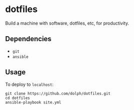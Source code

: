 # dotfiles

Build a machine with software, dotfiles, etc, for productivity.

## Dependencies

* `git`
* `ansible`

## Usage

To deploy to `localhost`:

    git clone https://github.com/dolph/dotfiles.git
    cd dotfiles
    ansible-playbook site.yml
